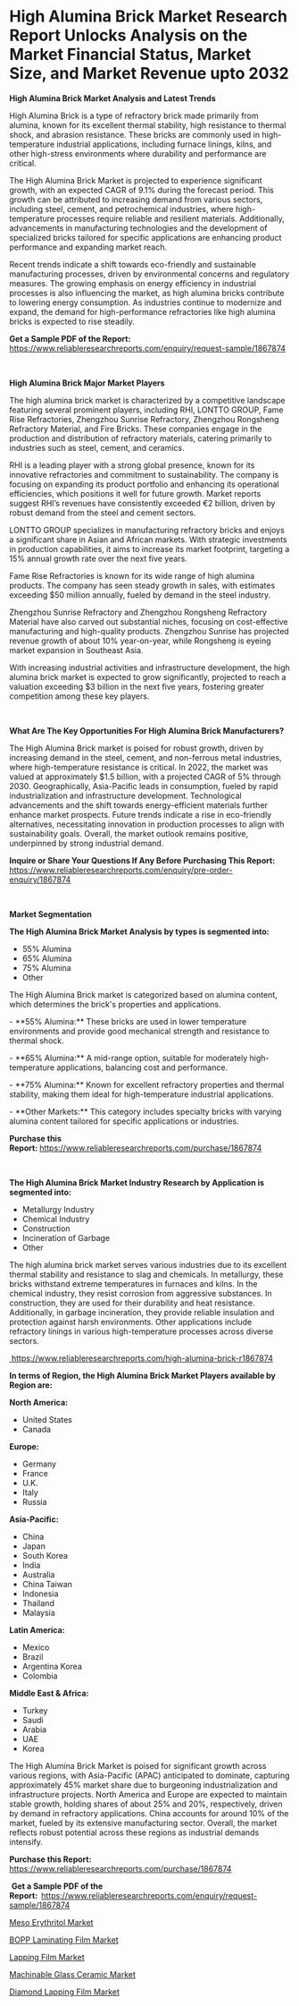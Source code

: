 <p><h1>High Alumina Brick Market Research Report Unlocks Analysis on the Market Financial Status, Market Size, and Market Revenue upto 2032</h1></p><p><strong>High Alumina Brick Market Analysis and Latest Trends</strong></p>
<p><p>High Alumina Brick is a type of refractory brick made primarily from alumina, known for its excellent thermal stability, high resistance to thermal shock, and abrasion resistance. These bricks are commonly used in high-temperature industrial applications, including furnace linings, kilns, and other high-stress environments where durability and performance are critical.</p><p>The High Alumina Brick Market is projected to experience significant growth, with an expected CAGR of 9.1% during the forecast period. This growth can be attributed to increasing demand from various sectors, including steel, cement, and petrochemical industries, where high-temperature processes require reliable and resilient materials. Additionally, advancements in manufacturing technologies and the development of specialized bricks tailored for specific applications are enhancing product performance and expanding market reach.</p><p>Recent trends indicate a shift towards eco-friendly and sustainable manufacturing processes, driven by environmental concerns and regulatory measures. The growing emphasis on energy efficiency in industrial processes is also influencing the market, as high alumina bricks contribute to lowering energy consumption. As industries continue to modernize and expand, the demand for high-performance refractories like high alumina bricks is expected to rise steadily.</p></p>
<p><strong>Get a Sample PDF of the Report:&nbsp;</strong> <a href="https://www.reliableresearchreports.com/enquiry/request-sample/1867874?utm_campaign=24&utm_medium=2&utm_source=Github&utm_content=ia&utm_term=01042025&utm_id=high-alumina-brick">https://www.reliableresearchreports.com/enquiry/request-sample/1867874</a></p>
<p>&nbsp;</p>
<p><strong>High Alumina Brick Major Market Players</strong></p>
<p><p>The high alumina brick market is characterized by a competitive landscape featuring several prominent players, including RHI, LONTTO GROUP, Fame Rise Refractories, Zhengzhou Sunrise Refractory, Zhengzhou Rongsheng Refractory Material, and Fire Bricks. These companies engage in the production and distribution of refractory materials, catering primarily to industries such as steel, cement, and ceramics.</p><p>RHI is a leading player with a strong global presence, known for its innovative refractories and commitment to sustainability. The company is focusing on expanding its product portfolio and enhancing its operational efficiencies, which positions it well for future growth. Market reports suggest RHI’s revenues have consistently exceeded €2 billion, driven by robust demand from the steel and cement sectors.</p><p>LONTTO GROUP specializes in manufacturing refractory bricks and enjoys a significant share in Asian and African markets. With strategic investments in production capabilities, it aims to increase its market footprint, targeting a 15% annual growth rate over the next five years.</p><p>Fame Rise Refractories is known for its wide range of high alumina products. The company has seen steady growth in sales, with estimates exceeding $50 million annually, fueled by demand in the steel industry.</p><p>Zhengzhou Sunrise Refractory and Zhengzhou Rongsheng Refractory Material have also carved out substantial niches, focusing on cost-effective manufacturing and high-quality products. Zhengzhou Sunrise has projected revenue growth of about 10% year-on-year, while Rongsheng is eyeing market expansion in Southeast Asia.</p><p>With increasing industrial activities and infrastructure development, the high alumina brick market is expected to grow significantly, projected to reach a valuation exceeding $3 billion in the next five years, fostering greater competition among these key players.</p></p>
<p>&nbsp;</p>
<p><strong>What Are The Key Opportunities For High Alumina Brick Manufacturers?</strong></p>
<p><p>The High Alumina Brick market is poised for robust growth, driven by increasing demand in the steel, cement, and non-ferrous metal industries, where high-temperature resistance is critical. In 2022, the market was valued at approximately $1.5 billion, with a projected CAGR of 5% through 2030. Geographically, Asia-Pacific leads in consumption, fueled by rapid industrialization and infrastructure development. Technological advancements and the shift towards energy-efficient materials further enhance market prospects. Future trends indicate a rise in eco-friendly alternatives, necessitating innovation in production processes to align with sustainability goals. Overall, the market outlook remains positive, underpinned by strong industrial demand.</p></p>
<p><strong>Inquire or Share Your Questions If Any Before Purchasing This Report:</strong> <a href="https://www.reliableresearchreports.com/enquiry/pre-order-enquiry/1867874?utm_campaign=24&utm_medium=2&utm_source=Github&utm_content=ia&utm_term=01042025&utm_id=high-alumina-brick">https://www.reliableresearchreports.com/enquiry/pre-order-enquiry/1867874</a></p>
<p>&nbsp;</p>
<p><strong>Market Segmentation</strong></p>
<p><strong>The High Alumina Brick Market Analysis by types is segmented into:</strong></p>
<p><ul><li>55% Alumina</li><li>65% Alumina</li><li>75% Alumina</li><li>Other</li></ul></p>
<p><p>The High Alumina Brick market is categorized based on alumina content, which determines the brick's properties and applications. </p><p>- **55% Alumina:** These bricks are used in lower temperature environments and provide good mechanical strength and resistance to thermal shock. </p><p>- **65% Alumina:** A mid-range option, suitable for moderately high-temperature applications, balancing cost and performance. </p><p>- **75% Alumina:** Known for excellent refractory properties and thermal stability, making them ideal for high-temperature industrial applications. </p><p>- **Other Markets:** This category includes specialty bricks with varying alumina content tailored for specific applications or industries.</p></p>
<p><strong>Purchase this Report:&nbsp;</strong><a href="https://www.reliableresearchreports.com/purchase/1867874?utm_campaign=24&utm_medium=2&utm_source=Github&utm_content=ia&utm_term=01042025&utm_id=high-alumina-brick">https://www.reliableresearchreports.com/purchase/1867874</a></p>
<p>&nbsp;</p>
<p><strong>The High Alumina Brick Market Industry Research by Application is segmented into:</strong></p>
<p><ul><li>Metallurgy Industry</li><li>Chemical Industry</li><li>Construction</li><li>Incineration of Garbage</li><li>Other</li></ul></p>
<p><p>The high alumina brick market serves various industries due to its excellent thermal stability and resistance to slag and chemicals. In metallurgy, these bricks withstand extreme temperatures in furnaces and kilns. In the chemical industry, they resist corrosion from aggressive substances. In construction, they are used for their durability and heat resistance. Additionally, in garbage incineration, they provide reliable insulation and protection against harsh environments. Other applications include refractory linings in various high-temperature processes across diverse sectors.</p></p>
<p><a href="https://www.reliableresearchreports.com/high-alumina-brick-r1867874?utm_campaign=24&utm_medium=2&utm_source=Github&utm_content=ia&utm_term=01042025&utm_id=high-alumina-brick">&nbsp;https://www.reliableresearchreports.com/high-alumina-brick-r1867874</a></p>
<p><strong>In terms of Region, the High Alumina Brick Market Players available by Region are:</strong></p>
<p>
    <p> <strong> North America: </strong>
        <ul>
            <li>United States</li>
            <li>Canada</li>
        </ul>
        </p> 
    <p> <strong> Europe: </strong>
        <ul>
            <li>Germany</li>
            <li>France</li>
            <li>U.K.</li>
            <li>Italy</li>
            <li>Russia</li>
        </ul>
        </p> 
    <p> <strong> Asia-Pacific: </strong>
        <ul>
            <li>China</li>
            <li>Japan</li>
            <li>South Korea</li>
            <li>India</li>
            <li>Australia</li>
            <li>China Taiwan</li>
            <li>Indonesia</li>
            <li>Thailand</li>
            <li>Malaysia</li>
        </ul>
        </p> 
    <p> <strong> Latin America: </strong>
        <ul>
            <li>Mexico</li>
            <li>Brazil</li>
            <li>Argentina Korea</li>
            <li>Colombia</li>
        </ul>
        </p> 
    <p> <strong> Middle East & Africa: </strong>
        <ul>
            <li>Turkey</li>
            <li>Saudi</li>
            <li>Arabia</li>
            <li>UAE</li>
            <li>Korea</li>
        </ul>
    </p>
    </p>
<p><p>The High Alumina Brick Market is poised for significant growth across various regions, with Asia-Pacific (APAC) anticipated to dominate, capturing approximately 45% market share due to burgeoning industrialization and infrastructure projects. North America and Europe are expected to maintain stable growth, holding shares of about 25% and 20%, respectively, driven by demand in refractory applications. China accounts for around 10% of the market, fueled by its extensive manufacturing sector. Overall, the market reflects robust potential across these regions as industrial demands intensify.</p></p>
<p><strong>Purchase this Report: </strong><a href="https://www.reliableresearchreports.com/purchase/1867874?utm_campaign=24&utm_medium=2&utm_source=Github&utm_content=ia&utm_term=01042025&utm_id=high-alumina-brick">https://www.reliableresearchreports.com/purchase/1867874</a></p>
<p>&nbsp;<strong>Get a Sample PDF of the Report:&nbsp;&nbsp;</strong><a href="https://www.reliableresearchreports.com/enquiry/request-sample/1867874?utm_campaign=24&utm_medium=2&utm_source=Github&utm_content=ia&utm_term=01042025&utm_id=high-alumina-brick">https://www.reliableresearchreports.com/enquiry/request-sample/1867874</a></p>
<p><strong></strong></p>
<p><p><a href="https://github.com/porstgowinjq/Market-Research-Report-List-1/blob/main/meso-erythritol-market.md?utm_campaign=24&utm_medium=2&utm_source=Github&utm_content=ia&utm_term=01042025&utm_id=high-alumina-brick">Meso Erythritol Market</a></p><p><a href="https://github.com/blauetrelawz/Market-Research-Report-List-1/blob/main/bopp-laminating-film-market.md?utm_campaign=24&utm_medium=2&utm_source=Github&utm_content=ia&utm_term=01042025&utm_id=high-alumina-brick">BOPP Laminating Film Market</a></p><p><a href="https://github.com/neiridionna/Market-Research-Report-List-1/blob/main/lapping-film-market.md?utm_campaign=24&utm_medium=2&utm_source=Github&utm_content=ia&utm_term=01042025&utm_id=high-alumina-brick">Lapping Film Market</a></p><p><a href="https://github.com/amagloeaad54/Market-Research-Report-List-1/blob/main/machinable-glass-ceramic-market.md?utm_campaign=24&utm_medium=2&utm_source=Github&utm_content=ia&utm_term=01042025&utm_id=high-alumina-brick">Machinable Glass Ceramic Market</a></p><p><a href="https://github.com/ximensbisade/Market-Research-Report-List-1/blob/main/diamond-lapping-film-market.md?utm_campaign=24&utm_medium=2&utm_source=Github&utm_content=ia&utm_term=01042025&utm_id=high-alumina-brick">Diamond Lapping Film Market</a></p></p>